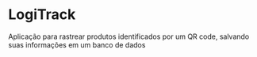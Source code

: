 # LogiTrack
Aplicação para rastrear produtos identificados por um QR code, salvando suas informações em um banco de dados
